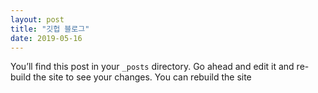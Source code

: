 ```yaml
---
layout: post 
title: "깃헙 블로그"
date: 2019-05-16
---
```

You’ll find this post in your `_posts` directory. Go ahead and edit it and re-build the site to see your changes. You can rebuild the site 
